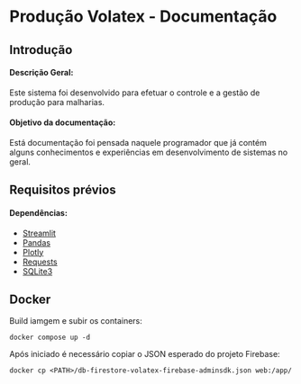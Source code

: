 # Produção Volatex - Documentação

## Introdução

#### Descrição Geral:
Este sistema foi desenvolvido para efetuar o controle e a gestão de produção para malharias.

#### Objetivo da documentação:
Está documentação foi pensada naquele programador que já contém alguns conhecimentos e experiências em desenvolvimento de sistemas no geral.

## Requisitos prévios

#### Dependências:
- [Streamlit](https://streamlit.io/)
- [Pandas](https://pandas.pydata.org/docs/getting_started/index.html)
- [Plotly](https://plotly.com/python/)
- [Requests](https://requests.readthedocs.io/en/latest/)
- [SQLite3](https://www.sqlite.org/docs.html)


## Docker
Build iamgem e subir os containers:
```
docker compose up -d
```
Após iniciado é necessário copiar o JSON esperado do projeto Firebase:
```
docker cp <PATH>/db-firestore-volatex-firebase-adminsdk.json web:/app/
```
